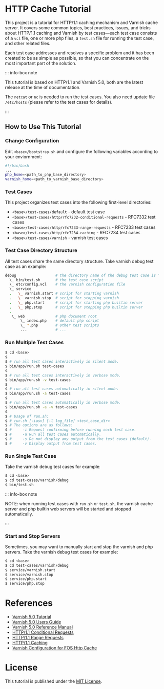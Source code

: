 # HTTP Cache Tutorial #
This project is a tutorial for HTTP/1.1 caching mechanism and Varnish cache
server. It covers some common topics, best practices, issues, and tricks about HTTP/1.1 caching and Varnish by test cases—each test case consists of a `vcl` file, one or more php files, a `test.sh` file for running the test case, and other related files.

Each test case addresses and resolves a specific problem and it has been created to be as
simple as possible, so that you can concentrate on the most important part of
the solution.

::: info-box note

This tutorial is based on HTTP/1.1 and Varnish 5.0, both are the latest release at the time
of documentation.

The `netcat` or `nc` is needed to run the test cases. You also need update
file `/etc/hosts` (please refer to the test cases for details).

:::

## How to Use This Tutorial ##

### Change Configuration ###

Edit `<base>/bootstrap.sh` and configure the following variables according to your
enviornment:

```bash
#!/bin/bash
...
php_home=<path_to_php_base_directory>
varnish_home=<path_to_varnish_base_directory>

```

### Test Cases ###

This project organizes test cases into the following first-level directories: 

* `<base>/test-cases/default` - default test case
* `<base>/test-cases/http/rfc7232-conditional-requests` - RFC7332 test cases
* `<base>/test-cases/http/rfc7233-range-requests` - RFC7233 test cases
* `<base>/test-cases/http/rfc7234-caching` - RFC7234 test cases
* `<base>/test-cases/varnish` - varnish test cases

### Test Case Directory Structure ###

All test cases share the same directory structure. Take varnish debug test case as an example:

```bash
debug                  # the directory name of the debug test case is "debug"
  \_ bin/test.sh       # the test case script
  \_ etc/config.vcl    # the varnish configuration file
  \_ service 
  .   \_ varnish.start # script for starting varnish 
  .   \_ varnish.stop  # script for stopping varnish
  .   \_ php.start     # script for starting php builtin server
  .   \_ php.stop      # script for stopping php builtin server
  .
   \_ web              # php document root
       \_ index.php    # default php script
       \_ *.php        # other test scripts
       ...             # ...

```

### Run Multiple Test Cases ###

```bash
$ cd <base>
$
$ # run all test cases interactively in silent mode.
$ bin/app/run.sh test-cases
$
$ # run all test cases interactively in verbose mode.
$ bin/app/run.sh -v test-cases 
$
$ # run all test cases automatically in silent mode.
$ bin/app/run.sh -a test-cases
$
$ # run all test cases automatically in verbose mode.
$ bin/app/run.sh -a -v test-cases
$
$ # Usage of run.sh:
$ # run.sh [-iasv] [-l log_file] <test_case_dir>
$ # The options are as follows:
$ #     -i Request confirming before running each test case.
$ #     -a Run all test cases automatically.
$ #     -s Do not display any output from the test cases (default).
$ #     -v Display output from test cases.
```

### Run Single Test Case ###

Take the varnish debug test cases for example:
```bash
$ cd <base>
$ cd test-cases/varnish/debug
$ bin/test.sh
```

::: info-box note

NOTE: when running test cases with `run.sh` or `test.sh`, the varnish cache
server and php builtin web servers will be started and stopped automatically.

:::

### Start and Stop Servers ###
Sometimes, you may want to manually start and stop the varnish and php servers.
Take the varnish debug test cases for example:
```bash
$ cd <base>
$ cd test-cases/varnish/debug
$ service/varnish.start
$ service/varnish.stop
$ service/php.start
$ service/php.stop
```

# References #
* [Varnish 5.0 Tutorial][2]
* [Varnish 5.0 Users Guide][3]
* [Varnish 5.0 Reference Manual][4]
* [HTTP/1.1 Conditional Requests][5]
* [HTTP/1.1 Range Requests][6]
* [HTTP/1.1 Caching][7]
* [Varnish Configuration for FOS Http Cache][8]

[1]: https://opensource.org/licenses/MIT "The MIT License (MIT)"
[2]: https://www.varnish-cache.org/docs/trunk/tutorial/index.html "Varnish 5.0 Tutorial"
[3]: https://www.varnish-cache.org/docs/trunk/users-guide/ "Varnish 5.0 Users Guide"
[4]: https://www.varnish-cache.org/docs/trunk/reference/index.html "Varnish 5.0 Reference Manual"
[5]: https://tools.ietf.org/html/rfc7232 "HTTP/1.1 Conditional Requests"
[6]: https://tools.ietf.org/html/rfc7233 "HTTP/1.1 Range Requests"
[7]: https://tools.ietf.org/html/rfc7234 "HTTP/1.1 Caching"
[8]: http://foshttpcache.readthedocs.io/en/stable/proxy-configuration.html#proxy-configuration "Varnish Configuration for FOS Http Cache"

# License #
This tutorial is published under the [MIT License][1].
